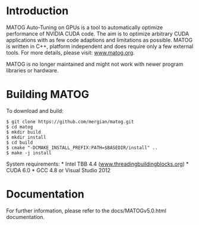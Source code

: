 # Introduction

MATOG Auto-Tuning on GPUs is a tool to automatically optimize performance of NVIDIA CUDA code. The aim is to optimize arbitrary CUDA applications with as few code adaptions and limitations as possible. MATOG is written in C++, platform independent and does require only a few external tools. For more details, please visit: www.matog.org.

MATOG is no longer maintained and might not work with newer program libraries or hardware.

# Building MATOG

To download and build:

	$ git clone https://github.com/mergian/matog.git
	$ cd matog
	$ mkdir build
	$ mkdir install
	$ cd build
	$ cmake "-DCMAKE_INSTALL_PREFIX:PATH=$BASEDIR/install" ..
	$ make -j install
	
System requirements:
	* Intel TBB 4.4 (www.threadingbuildingblocks.org)
	* CUDA 6.0
	* GCC 4.8 or Visual Studio 2012
	
# Documentation
For further information, please refer to the docs/MATOGv5.0.html documentation.
